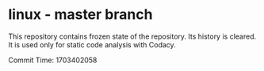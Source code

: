 # linux - master branch

This repository contains frozen state of the repository.
Its history is cleared. It is used only for static code
analysis with Codacy.

Commit Time: 1703402058